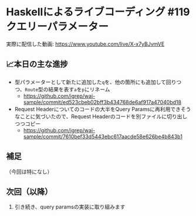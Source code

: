 # Haskellによるライブコーディング #119 クエリーパラメーター

実際に配信した動画: <https://www.youtube.com/live/X-x7yBJvmVE>

## 📈本日の主な進捗

- 型パラメーターとして新たに追加した`q`を、他の箇所にも追加して回りつつ、`Route`型の結果を表す`a`を`p`にリネーム
    - <https://github.com/igrep/wai-sample/commit/ed523cbeb02bff3b434768de6af917a47040bd18>
- Request Headerについてのコードの大半をQuery Paramsに再利用できそうなことに気づいたので、Request Headerのコードを別ファイルに切り出しつつコピー
    - <https://github.com/igrep/wai-sample/commit/7610bef33d5443ebc617aacde58e626be4b843b1>

## 補足

（今回は特になし）

## 次回（以降）

1. 引き続き、query paramsの実装に取り組みます
